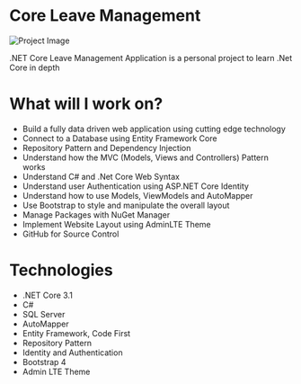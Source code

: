 # Core Leave Management

![Project Image](https://i.ibb.co/RHX1fNX/Leave-Management.png)

.NET Core Leave Management Application is a personal project to learn .Net Core  in depth
 
# What will I work on?
- Build a fully data driven web application using cutting edge technology 
- Connect to a Database using Entity Framework Core
- Repository Pattern and Dependency Injection
- Understand how the MVC (Models, Views and Controllers) Pattern works
- Understand C# and .Net Core Web Syntax
- Understand user Authentication using ASP.NET Core Identity
- Understand how to use Models, ViewModels and AutoMapper 
- Use Bootstrap to style and manipulate the overall layout
- Manage Packages with NuGet Manager
- Implement Website Layout using AdminLTE Theme
- GitHub for Source Control

# Technologies
- .NET Core 3.1
- C#
- SQL Server
- AutoMapper
- Entity Framework, Code First
- Repository Pattern
- Identity and Authentication
- Bootstrap 4
- Admin LTE Theme